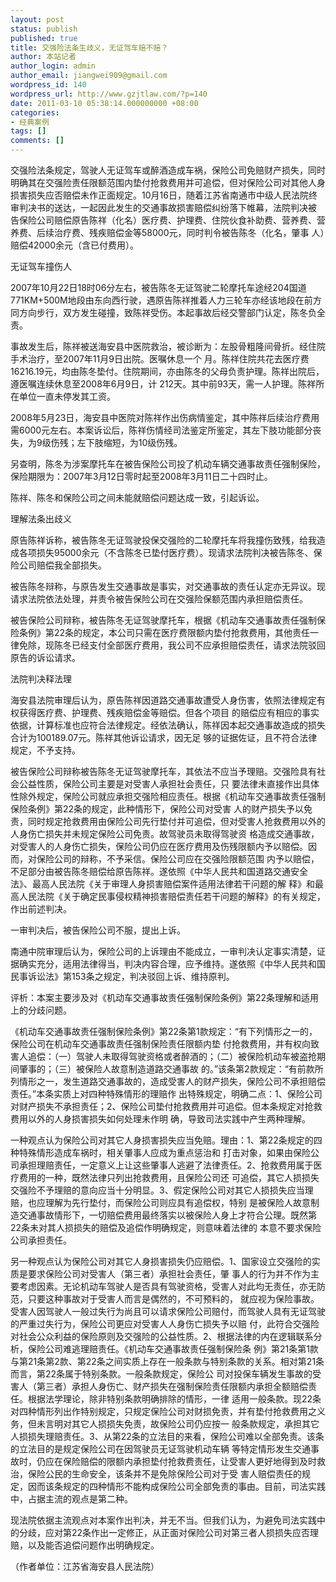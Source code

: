 ```yaml
---
layout: post
status: publish
published: true
title: 交强险法条生歧义，无证驾车赔不赔？
author: 本站记者
author_login: admin
author_email: jiangwei909@gmail.com
wordpress_id: 140
wordpress_url: http://www.gzjtlaw.com/?p=140
date: 2011-03-10 05:38:14.000000000 +08:00
categories:
- 经典案例
tags: []
comments: []
---
```

交强险法条规定，驾驶人无证驾车或醉酒造成车祸，保险公司免赔财产损失，同时明确其在交强险责任限额范围内垫付抢救费用并可追偿，但对保险公司对其他人身 损害损失应否赔偿未作正面规定。10月16日，随着江苏省南通市中级人民法院终审判决书的送达，一起因此发生的交通事故损害赔偿纠纷落下帷幕，法院判决被 告保险公司赔偿原告陈祥（化名）医疗费、护理费、住院伙食补助费、营养费、营养费、后续治疗费、残疾赔偿金等58000元，同时判令被告陈冬（化名，肇事 人）赔偿42000余元（含已付费用）。

无证驾车撞伤人

2007年10月22日18时06分左右，被告陈冬无证驾驶二轮摩托车途经204国道771KM+500M地段由东向西行驶，遇原告陈祥推着人力三轮车亦经该地段在前方同方向步行，双方发生碰撞，致陈祥受伤。本起事故后经交警部门认定，陈冬负全责。

事故发生后，陈祥被送海安县中医院救治，被诊断为：左股骨粗隆间骨折。经住院手术治疗，至2007年11月9日出院。医嘱休息一个 月。陈祥住院共花去医疗费16216.19元，均由陈冬垫付。住院期间，亦由陈冬的父母负责护理。陈祥出院后，遵医嘱连续休息至2008年6月9日，计 212天。其中前93天，需一人护理。陈祥所在单位一直未停发其工资。

2008年5月23日，海安县中医院对陈祥作出伤病情鉴定，其中陈祥后续治疗费用需6000元左右。本案诉讼后，陈祥伤情经司法鉴定所鉴定，其左下肢功能部分丧失，为9级伤残；左下肢缩短，为10级伤残。

另查明，陈冬为涉案摩托车在被告保险公司投了机动车辆交通事故责任强制保险，保险期限为：2007年3月12日零时起至2008年3月11日二十四时止。

陈祥、陈冬和保险公司之间未能就赔偿问题达成一致，引起诉讼。

理解法条出歧义

原告陈祥诉称，被告陈冬无证驾驶投保交强险的二轮摩托车将我撞伤致残，给我造成各项损失95000余元（不含陈冬已垫付医疗费）。现请求法院判决被告陈冬、保险公司赔偿我全部损失。

被告陈冬辩称，与原告发生交通事故是事实，对交通事故的责任认定亦无异议。现请求法院依法处理，并责令被告保险公司在交强险保额范围内承担赔偿责任。

被告保险公司辩称，被告陈冬无证驾驶摩托车，根据《机动车交通事故责任强制保险条例》第22条的规定，本公司只需在医疗费限额内垫付抢救费用，其他责任一律免除，现陈冬已经支付全部医疗费用，我公司不应承担赔偿责任，请求法院驳回原告的诉讼请求。

法院判决释法理

海安县法院审理后认为，原告陈祥因道路交通事故遭受人身伤害，依照法律规定有权获得医疗费、护理费、残疾赔偿金等赔偿。但各个项目 的赔偿应有相应的事实依据，计算标准也应符合法律规定。经依法确认，陈祥因本起交通事故造成的损失合计为100189.07元。陈祥其他诉讼请求，因无足 够的证据佐证，且不符合法律规定，不予支持。

被告保险公司辩称被告陈冬无证驾驶摩托车，其依法不应当予理赔。交强险具有社会公益性质，保险公司主要是对受害人承担社会责任，只 要法律未直接作出具体性除外规定，保险公司就应承担交强险相应责任。根据《机动车交通事故责任强制保险条例》第22条的规定，此种情形下，保险公司对受害 人的财产损失予以免责，同时规定抢救费用由保险公司先行垫付并可追偿，但对受害人抢救费用以外的人身伤亡损失并未规定保险公司免责。故驾驶员未取得驾驶资 格造成交通事故，对受害人的人身伤亡损失，保险公司仍应在医疗费用及伤残限额内予以赔偿。因而，对保险公司的辩称，不予采信。保险公司应在交强险限额范围 内予以赔偿，不足部分由被告陈冬赔偿给原告陈祥。遂依照《中华人民共和国道路交通安全法》、最高人民法院《关于审理人身损害赔偿案件适用法律若干问题的解 释》和最高人民法院《关于确定民事侵权精神损害赔偿责任若干问题的解释》的有关规定，作出前述判决。

一审判决后，被告保险公司不服，提出上诉。

南通中院审理后认为，保险公司的上诉理由不能成立，一审判决认定事实清楚，证据确实充分，适用法律得当，判决内容合理，应予维持。遂依照《中华人民共和国民事诉讼法》第153条之规定，判决驳回上诉、维持原判。

评析：本案主要涉及对《机动车交通事故责任强制保险条例》第22条理解和适用上的分歧问题。

《机动车交通事故责任强制保险条例》第22条第1款规定：&ldquo;有下列情形之一的，保险公司在机动车交通事故责任强制保险责任限额内垫 付抢救费用，并有权向致害人追偿：（一）驾驶人未取得驾驶资格或者醉酒的；（二）被保险机动车被盗抢期间肇事的；（三）被保险人故意制造道路交通事故 的。&rdquo;该条第2款规定：&ldquo;有前款所列情形之一，发生道路交通事故的，造成受害人的财产损失，保险公司不承担赔偿责任。&rdquo;本条实质上对四种特殊情形的理赔作 出特殊规定，明确二点：1、保险公司对财产损失不承担责任；2、保险公司垫付抢救费用并可追偿。但本条规定对抢救费用以外的人身损害损失如何处理未作明 确，导致司法实践中产生两种理解。

一种观点认为保险公司对其它人身损害损失应当免赔。理由：1、第22条规定的四种特殊情形造成车祸时，相关肇事人应成为重点惩治和 打击对象，如果由保险公司承担理赔责任，一定意义上让这些肇事人逃避了法律责任。2、抢救费用属于医疗费用的一种，既然法律只列出抢救费用，且保险公司还 可追偿，其它人损损失交强险不予理赔的意向应当十分明显。3、假定保险公司对其它人损损失应当理赔，也应理解为先行垫付，而保险公司则应具有追偿权，特别 是被保险人故意制造交通事故情形下，一切赔偿费用最终落实以被保险人身上才符合公理。既然第22条未对其人损损失的赔偿及追偿作明确规定，则意味着法律的 本意不要求保险公司承担责任。

另一种观点认为保险公司对其它人身损害损失仍应赔偿。1、国家设立交强险的实质是要求保险公司对受害人（第三者）承担社会责任，肇 事人的行为并不作为主要考虑因素。无论机动车驾驶人是否具有驾驶资格，受害人对此均无责任，亦无防范，只要这种事故对于受害人而言是偶然的，不可预料的， 就应视为保险事故。受害人因驾驶人一般过失行为尚且可以请求保险公司赔付，而驾驶人具有无证驾驶的严重过失行为，保险公司更应对受害人人身伤亡损失予以赔 付，此符合交强险对社会公众利益的保险原则及交强险的公益性质。2、根据法律的内在逻辑联系分析，保险公司难逃理赔责任。《机动车交通事故责任强制保险条 例》第21条第1款与第21条第2款、第22条之间实质上存在一般条款与特别条款的关系。相对第21条而言，第22条属于特别条款。一般条款规定，保险公 司对投保车辆发生事故的受害人（第三者）承担人身伤亡、财产损失在强制保险责任限额内承担全额赔偿责任。根据法学理论，除非特别条款明确排除的情形，一律 适用一般条款。现22条对四种情形列出作特别规定，只规定保险公司对财损免责，并有垫付抢救费用之义务，但未言明对其它人损损失免责，故保险公司仍应按一 般条款规定，承担其它人损损失理赔责任。3、从第22条的立法目的来看，保险公司难以全部免责。该条的立法目的是规定保险公司在因驾驶员无证驾驶机动车辆 等特定情形发生交通事故时，仍应在保险赔偿的限额内承担垫付抢救费责任，让受害人更好地得到及时救治，保险公民的生命安全，该条并不是免除保险公司对于受 害人赔偿责任的规定，因而该条规定的四种情形不能构成保险公司全部免责的事由。目前，司法实践中，占据主流的观点是第二种。

现法院依据主流观点对本案作出判决，并无不当。但我们认为，为避免司法实践中的分歧，应对第22条作出一定修正，从正面对保险公司对第三者人损损失应否理赔，以及能否追偿问题作出明确规定。

（作者单位：江苏省海安县人民法院）
